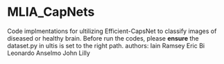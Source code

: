 # MLIA_CapNets
Code implmentations for ultilizing Efficient-CapsNet to classify images of diseased or healthy brain.
Before run the codes, please **ensure** the dataset.py in ultis is set to the right path.
authors:
Iain Ramsey
Eric Bi
Leonardo Anselmo
John Lilly 
